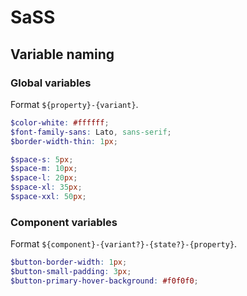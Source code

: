 # SaSS

## Variable naming

### Global variables

Format `${property}-{variant}`.

```scss
$color-white: #ffffff;
$font-family-sans: Lato, sans-serif;
$border-width-thin: 1px;

$space-s: 5px;
$space-m: 10px;
$space-l: 20px;
$space-xl: 35px;
$space-xxl: 50px;
```

### Component variables

Format `${component}-{variant?}-{state?}-{property}`.

```scss
$button-border-width: 1px;
$button-small-padding: 3px;
$button-primary-hover-background: #f0f0f0;
```
